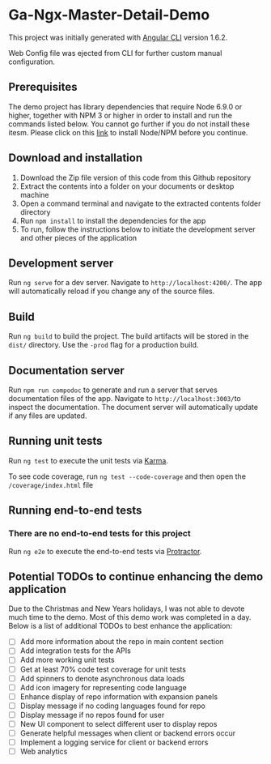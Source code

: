 # Ga-Ngx-Master-Detail-Demo

This project was initially generated with [Angular CLI](https://github.com/angular/angular-cli) version 1.6.2.

Web Config file was ejected from CLI for further custom manual configuration.

## Prerequisites

The demo project has library dependencies that require Node 6.9.0 or higher, together with NPM 3 or higher in order to install and run the commands listed below. You cannot go further if you do not install these itesm. Please click on this [link](https://nodejs.org/en/) to install Node/NPM before you continue.

## Download and installation

1. Download the Zip file version of this code from this Github repository
2. Extract the contents into a folder on your documents or desktop machine
3. Open a command terminal and navigate to the extracted contents folder directory
4. Run `npm install` to install the dependencies for the app
5. To run, follow the instructions below to initiate the development server and other pieces of the application

## Development server

Run `ng serve` for a dev server. Navigate to `http://localhost:4200/`. The app will automatically reload if you change any of the source files.

## Build

Run `ng build` to build the project. The build artifacts will be stored in the `dist/` directory. Use the `-prod` flag for a production build.

## Documentation server

Run `npm run compodoc` to generate and run a server that serves documentation files of the app. Navigate to `http://localhost:3003/`to inspect the documentation. The document server will automatically update if any files are updated.

## Running unit tests

Run `ng test` to execute the unit tests via [Karma](https://karma-runner.github.io).

To see code coverage, run `ng test --code-coverage` and then open the `/coverage/index.html` file

## Running end-to-end tests

### There are no end-to-end tests for this project

Run `ng e2e` to execute the end-to-end tests via [Protractor](http://www.protractortest.org/).

## Potential TODOs to continue enhancing the demo application

Due to the Christmas and New Years holidays, I was not able to devote much time to the demo. Most of this demo work was completed in a day. Below is a list of additional TODOs to best enhance the application:

- [ ] Add more information about the repo in main content section
- [ ] Add integration tests for the APIs
- [ ] Add more working unit tests
- [ ] Get at least 70% code test coverage for unit tests
- [ ] Add spinners to denote asynchronous data loads
- [ ] Add icon imagery for representing code language
- [ ] Enhance display of repo information with expansion panels
- [ ] Display message if no coding languages found for repo
- [ ] Display message if no repos found for user
- [ ] New UI component to select different user to display repos
- [ ] Generate helpful messages when client or backend errors occur
- [ ] Implement a logging service for client or backend errors
- [ ] Web analytics